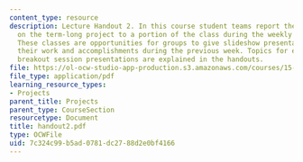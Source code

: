 ```yaml
---
content_type: resource
description: Lecture Handout 2. In this course student teams report their progress
  on the term-long project to a portion of the class during the weekly "breakout sessions".
  These classes are opportunities for groups to give slideshow presentations explaining
  their work and accomplishments during the previous week. Topics for each of the
  breakout session presentations are explained in the handouts.
file: https://ol-ocw-studio-app-production.s3.amazonaws.com/courses/15-875-applications-of-system-dynamics-spring-2004/7c324c99b5ad0781dc2788d2e0bf4166_handout2.pdf
file_type: application/pdf
learning_resource_types:
- Projects
parent_title: Projects
parent_type: CourseSection
resourcetype: Document
title: handout2.pdf
type: OCWFile
uid: 7c324c99-b5ad-0781-dc27-88d2e0bf4166
---
```

